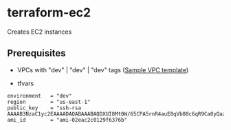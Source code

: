 # terraform-ec2
Creates EC2 instances

## Prerequisites
- VPCs with "dev" | "dev" | "dev" tags ([Sample VPC template](https://github.com/ikambarov/terraform-vpc))

- tfvars
```
environment   = "dev"	
region        = "us-east-1"	
public_key    = "ssh-rsa AAAAB3NzaC1yc2EAAAADAQABAAABAQDXUI8Mt0W/65CPA5rnR4auE8qVb08c6qR9Ca0yQaz9xM6EuShYX8jmktYbrdCIkZTMXbRF58CkWID/NHjYX4ZWZHwLi5uf2RfQegF67+kv6yJ2cgG4AsxUmWqlznxvm9615r8tpzBkKgsya58H+4aPRKqLJmhRm3ZZCa7t2HE7S+RR7fq+WtaQ3BMaKog9AVfHSEP8Gp4Ho7WUv5YlLXu5hlYC+m2oxrSCqXRFIhDtDuyphkzS93gDy8EVBkWnJFkoXT2LbVydcJaNCpEdjB1YFEEc1kMOXCAZ0w5N8PiWgdlY0lPeRXdH1RLX+WCM5FVOT9ujrq8PTQSYIkl2pek3"	
ami_id        = "ami-02eac2c0129f6376b"
```
